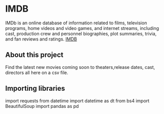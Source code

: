 # IMDB

IMDb is an online database of information related to films, television programs, home videos and video games, and internet streams, including cast, production crew and personnel biographies, plot summaries, trivia, and fan reviews and ratings.
[IMDB](https://www.imdb.com/movies-coming-soon/?ref_=inth_cs)

## About this project 
Find the latest new movies coming soon to theaters,release dates, cast, directors all here on a csv file.

## Importing libraries

import requests
from datetime import datetime as dt
from bs4 import BeautifulSoup
import pandas as pd